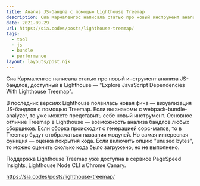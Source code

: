 ```yaml
---
title: Анализ JS-бандла с помощью Lighthouse Treemap
description: Сиа Кармаленгос написала статью про новый инструмент анализа JS-бандлов, доступный в Lighthouse
date: 2021-09-29
url: https://sia.codes/posts/lighthouse-treemap/
tags:
  - tool
  - js
  - bundle
  - performance
layout: layouts/post.njk
---
```

Сиа Кармаленгос написала статью про новый инструмент анализа JS-бандлов, доступный в Lighthouse — "Explore JavaScript Dependencies With Lighthouse Treemap".

В последних версиях Lighthouse появилась новая фича — визуализация JS-бандлов с помощью Treemap. Если вы знакомы с webpack-bundle-analyzer, то уже можете представить себе новый инструмент. Основное отличие Treemap в Lighthouse — возможность анализа бандлов любых сборщиков. Если сборка происходит с генерацией сорс-мапов, то в Treemap будут отображаться названия модулей. Но самая интересная функция — оценка покрытия кода. Если включить опцию "unused bytes", то можно оценить сколько кода было загружено, но не выполнено.

Поддержка Lighthouse Treemap уже доступна в сервисе PageSpeed Insights, Lighthouse Node CLI и Chrome Canary.

https://sia.codes/posts/lighthouse-treemap/
